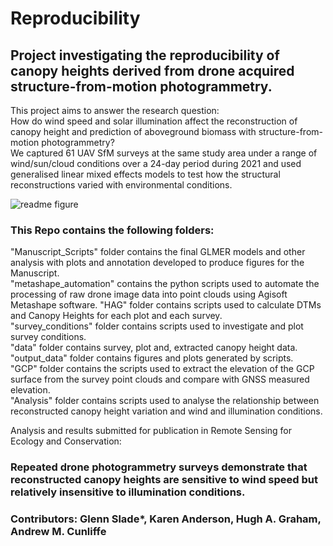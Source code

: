 # Reproducibility
## Project investigating the reproducibility of canopy heights derived from drone acquired structure-from-motion photogrammetry.
This project aims to answer the research question:  
How do wind speed and solar illumination affect the reconstruction of canopy height and prediction of aboveground biomass with structure-from-motion photogrammetry?    
We captured 61 UAV SfM surveys at the same study area under a range of wind/sun/cloud conditions over a 24-day period during 2021 and used generalised linear mixed effects models to test how the structural reconstructions varied with environmental conditions. 

![readme figure](https://github.com/TESS-Laboratory/Reproducibility/assets/71012708/787487fa-9f22-4b8e-bdf0-002d7b14a067)

### This Repo contains the following folders:  
"Manuscript_Scripts" folder contains the final GLMER models and other analysis with plots and annotation developed to produce figures for the Manuscript.  
"metashape_automation" contains the python scripts used to automate the processing of raw drone image data into point clouds using  Agisoft Metashape software. 
"HAG" folder contains scripts used to calculate DTMs and Canopy Heights for each plot and each survey.  
"survey_conditions" folder contains scripts used to investigate and plot survey conditions.    
"data" folder contains survey, plot and, extracted canopy height data.  
"output_data" folder contains figures and plots generated by scripts.    
"GCP" folder contains the scripts used to extract the elevation of the GCP surface from the survey point clouds and compare with GNSS measured elevation.  
"Analysis" folder contains scripts used to analyse the relationship between reconstructed canopy height variation and wind and illumination conditions.  

Analysis and results submitted for publication in Remote Sensing for Ecology and Conservation:    
### Repeated drone photogrammetry surveys demonstrate that reconstructed canopy heights are sensitive to wind speed but relatively insensitive to illumination conditions.  
### Contributors: Glenn Slade*, Karen Anderson, Hugh A. Graham, Andrew M. Cunliffe  

